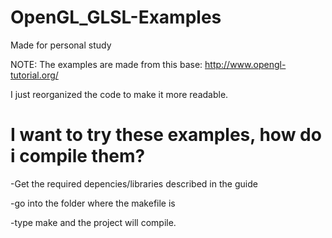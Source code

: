 # OpenGL_GLSL-Examples
Made for personal study

NOTE: The examples are made from this base: http://www.opengl-tutorial.org/ 

I just reorganized the code to make it more readable.

# I want to try these examples, how do i compile them?

  -Get the required depencies/libraries described in the guide
  
  -go into the folder where the makefile is
  
  -type make and the project will compile.

